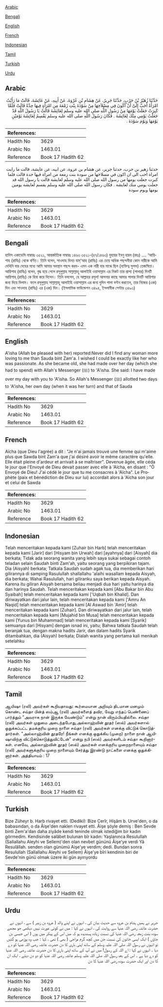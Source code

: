 [Arabic](#arabic)

[Bengali](#bengali)

[English](#english)

[French](#french)

[Indonesian](#indonesian)

[Tamil](#tamil)

[Turkish](#turkish)

[Urdu](#urdu)

## Arabic


<div dir="rtl" lang="ar" style={{fontSize:'larger',backgroundColor:'#f8f9fa',padding:20}}>
حَدَّثَنَا زُهَيْرُ بْنُ حَرْبٍ، حَدَّثَنَا جَرِيرٌ، عَنْ هِشَامِ بْنِ عُرْوَةَ، عَنْ أَبِيهِ، عَنْ عَائِشَةَ، قَالَتْ مَا رَأَيْتُ امْرَأَةً أَحَبَّ إِلَىَّ أَنْ أَكُونَ فِي مِسْلاَخِهَا مِنْ سَوْدَةَ بِنْتِ زَمْعَةَ مِنِ امْرَأَةٍ فِيهَا حِدَّةٌ قَالَتْ فَلَمَّا كَبِرَتْ جَعَلَتْ يَوْمَهَا مِنْ رَسُولِ اللَّهِ صلى الله عليه وسلم لِعَائِشَةَ قَالَتْ يَا رَسُولَ اللَّهِ قَدْ جَعَلْتُ يَوْمِي مِنْكَ لِعَائِشَةَ ‏.‏ فَكَانَ رَسُولُ اللَّهِ صلى الله عليه وسلم يَقْسِمُ لِعَائِشَةَ يَوْمَيْنِ يَوْمَهَا وَيَوْمَ سَوْدَةَ ‏.‏
</div>
<div style={{backgroundColor:'#f8f9fa',padding:20, marginBottom: 10}}><table> <thead> <tr> <th>References:</th> <th></th> </tr> </thead> <tbody><tr><td>Hadith No</td><td>3629</td></tr><tr><td>Arabic No</td><td>1463.01</td></tr><tr><td>Reference</td><td>Book 17 Hadith 62</td></tr></tbody></table></div>


<div dir="rtl" lang="ar" style={{fontSize:'larger',backgroundColor:'#f8f9fa',padding:20}}>
حدثنا زهير بن حرب، حدثنا جرير، عن هشام بن عروة، عن ابيه، عن عايشة، قالت ما رايت امراة احب الى ان اكون في مسلاخها من سودة بنت زمعة من امراة فيها حدة قالت فلما كبرت جعلت يومها من رسول الله صلى الله عليه وسلم لعايشة قالت يا رسول الله قد جعلت يومي منك لعايشة . فكان رسول الله صلى الله عليه وسلم يقسم لعايشة يومين يومها ويوم سودة
</div>
<div style={{backgroundColor:'#f8f9fa',padding:20, marginBottom: 10}}><table> <thead> <tr> <th>References:</th> <th></th> </tr> </thead> <tbody><tr><td>Hadith No</td><td>3629</td></tr><tr><td>Arabic No</td><td>1463.01</td></tr><tr><td>Reference</td><td>Book 17 Hadith 62</td></tr></tbody></table></div>

## Bengali


<div dir="ltr" lang="bn" style={{fontSize:'larger',backgroundColor:'#f8f9fa',padding:20}}>
হাদিস একাডেমি নাম্বারঃ ৩৫২১, আন্তর্জাতিক নাম্বারঃ ১৪৬৩ ৩৫২১-(৪৭/১৪৬৩) যুহায়র ইবনু হারব (রহঃ) .... ‘আয়িশাহ (রাযিঃ) থেকে বর্ণিত। তিনি বলেন, সাওদাহ বিনত যাম্'আহ (রাযিঃ) এর চেয়ে অধিক পছন্দনীয়া কোন নারীকে আমি দেখিনি যার দেহের মধ্যে আমি আমার অবস্থান পছন্দ করব- এমন এক নারী যার মাঝে ছিল (ব্যক্তিত্ব সুলভ) তেজস্বিতা। আয়িশাহ (রাযিঃ) বলেন, বৃদ্ধ হয়ে গেলে রসূলুল্লাহ সাল্লাল্লাহু আলাইহি ওয়াসাল্লাম এর নিকট তার প্রাপ্য (পালার) দিনটি আয়িশাহ্ (রাযিঃ) কে হিবা করে দিলেন। তিনি বললেন, হে আল্লাহর রসূল! আপনার কাছে আমার পালার দিনটি আয়িশার জন্য দিয়ে দিলাম। ফলে রসূলুল্লাহ সাল্লাল্লাহু আলাইহি ওয়াসাল্লাম এর জন্য দুদিন পালা বণ্টন করতেন, তার নিজের (এক) দিন এবং সাওদাহ (রাযিঃ) এর (এক) দিন। (ইসলামিক ফাউন্ডেশন ৩৪৯৪, ইসলামীক সেন্টার ৩৪৯৩)
</div>
<div style={{backgroundColor:'#f8f9fa',padding:20, marginBottom: 10}}><table> <thead> <tr> <th>References:</th> <th></th> </tr> </thead> <tbody><tr><td>Hadith No</td><td>3629</td></tr><tr><td>Arabic No</td><td>1463.01</td></tr><tr><td>Reference</td><td>Book 17 Hadith 62</td></tr></tbody></table></div>

## English


<div dir="ltr" lang="en" style={{fontSize:'larger',backgroundColor:'#f8f9fa',padding:20}}>
A'isha (Allah be pleased with her) reported:Never did I find any woman more loving to me than Sauda bint Zam'a. I wished I could be exactly like her who was passionate. As she became old, she had made over her day (which she had to spend) with Allah's Messenger (ﷺ) to 'A'isha. She said: I have made over my day with you to 'A'isha. So Allah's Messenger (ﷺ) allotted two days to 'A'isha, her own day (when it was her turn) and that of Sauda
</div>
<div style={{backgroundColor:'#f8f9fa',padding:20, marginBottom: 10}}><table> <thead> <tr> <th>References:</th> <th></th> </tr> </thead> <tbody><tr><td>Hadith No</td><td>3629</td></tr><tr><td>Arabic No</td><td>1463.01</td></tr><tr><td>Reference</td><td>Book 17 Hadith 62</td></tr></tbody></table></div>

## French


<div dir="ltr" lang="fr" style={{fontSize:'larger',backgroundColor:'#f8f9fa',padding:20}}>
Aïcha (que Dieu l'agrée) a dit : "Je n'ai jamais trouvé une femme qui m'aime plus que Sawda bint Zam'a que j'ai désiré avoir le même caractère qu'elle. Elle était pleine d'ardeur et arrivait à se maîtriser". Devenue âgée, elle céda le jour que l'Envoyé de Dieu devait passer avec elle à 'Aïcha, en disant : "Ô Envoyé de Dieu! J'ai cédé le jour que tu me consacres à 'Aïcha". Le Prophète (paix et bénédiction de Dieu sur lui) accordait alors à 'Aïcha son jour et celui de Sawda
</div>
<div style={{backgroundColor:'#f8f9fa',padding:20, marginBottom: 10}}><table> <thead> <tr> <th>References:</th> <th></th> </tr> </thead> <tbody><tr><td>Hadith No</td><td>3629</td></tr><tr><td>Arabic No</td><td>1463.01</td></tr><tr><td>Reference</td><td>Book 17 Hadith 62</td></tr></tbody></table></div>

## Indonesian


<div dir="ltr" lang="id" style={{fontSize:'larger',backgroundColor:'#f8f9fa',padding:20}}>
Telah menceritakan kepada kami [Zuhair bin Harb] telah menceritakan kepada kami [Jarir] dari [Hisyam bin Urwah] dari [ayahnya] dari [Aisyah] dia berkata; Tidak ada seorang wanita yang lebih saya sukai sebagai contoh teladan selain Saudah binti Zam'ah, yaitu seorang yang berpikiran tajam. Dia (Aisyah) berkata; Tatkala Saudah sudah agak tua, dia memberikan hari gilirannya di samping Rasulullah shallallahu 'alaihi wasallam kepada Aisyah, dia berkata; Wahai Rasulullah, hari giliranku saya berikan kepada Aisyah. Karena itu giliran Aisyah bersama beliau menjadi dua hari yaitu harinya dia dan harinya Saudah. Telah menceritakan kepada kami [Abu Bakar bin Abu Syaibah] telah menceritakan kepada kami ['Uqbah bin Khalid]. Dan diriwayatkan dari jalur lain, telah menceritakan kepada kami ['Amru An Naqid] telah menceritakan kepada kami [Al Aswad bin 'Amir] telah menceritakan kepada kami [Zuhair]. Dan diriwayatkan dari jalur lain, telah menceritakan kepada kami [Mujahid bin Musa] telah menceritakan kepada kami [Yunus bin Muhammad] telah menceritakan kepada kami [Syarik] semuanya dari [Hisyam] dengan isnad ini, yaitu; Bahwa tatkala Saudah telah beranjak tua, dengan makna hadits Jarir, dan dalam hadits Syarik ditambahkan, dia (Aisyah) berkata; Dialah wanita yang pertama kali menikah setelahku
</div>
<div style={{backgroundColor:'#f8f9fa',padding:20, marginBottom: 10}}><table> <thead> <tr> <th>References:</th> <th></th> </tr> </thead> <tbody><tr><td>Hadith No</td><td>3629</td></tr><tr><td>Arabic No</td><td>1463.01</td></tr><tr><td>Reference</td><td>Book 17 Hadith 62</td></tr></tbody></table></div>

## Tamil


<div dir="ltr" lang="ta" style={{fontSize:'larger',backgroundColor:'#f8f9fa',padding:20}}>
ஆயிஷா (ரலி) அவர்கள் கூறியதாவது: கூர்மையான அறிவும் திடமான மனமும் கொண்ட சவ்தா பின்த் ஸம்ஆ (ரலி) அவர்களைத் தவிர, வேறு எந்தப் பெண்ணைப் பார்த்தும் "அவராக நான் இருக்க வேண்டும்" என்று நான் விரும்பியதில்லை. சவ்தா (ரலி) அவர்கள் முதுமை அடைந்தபோது,அல்லாஹ்வின் தூதர் (ஸல்) அவர்களால் ஒதுக்கப்பட்ட தமக்குரிய முறை நாளை சவ்தா (ரலி) அவர்கள் எனக்கு விட்டுக் கொடுத்தார்கள். "அல்லாஹ்வின் தூதரே! நீங்கள் எனக்கு ஒதுக்கிய (முறை) நாளை நான் ஆயிஷாவிற்கு விட்டுக்கொடுத்துவிட்டேன்" என்று நபி (ஸல்) அவர்களிடம் சவ்தா கூறினார்கள். எனவே, அல்லாஹ்வின் தூதர் (ஸல்) அவர்கள் எனக்குரிய முறைநாளையும் சவ்தா (ரலி) அவர்களுக்குரிய முறை நாளையும் சேர்த்து இரண்டு நாட்களை எனக்கு ஒதுக்கினார்கள். அத்தியாயம் : 17
</div>
<div style={{backgroundColor:'#f8f9fa',padding:20, marginBottom: 10}}><table> <thead> <tr> <th>References:</th> <th></th> </tr> </thead> <tbody><tr><td>Hadith No</td><td>3629</td></tr><tr><td>Arabic No</td><td>1463.01</td></tr><tr><td>Reference</td><td>Book 17 Hadith 62</td></tr></tbody></table></div>

## Turkish


<div dir="ltr" lang="tr" style={{fontSize:'larger',backgroundColor:'#f8f9fa',padding:20}}>
Bize Züheyr b. Harb rivayet etti. (Dediki): Bize Cerîr, Hişâm b. Urve'den, o da babasından, o da Âişe'den naklen rivayet etti. Âişe şöyle demiş : Ben Sevde binti Zem'a'dan daha ziyâde kendi teninde olmak istediğim bir kadın görmedim. Kendisinde salâbet bulunan bîr kadın: Yaşlanınca Resulullah (Sallallahu Aleyhi ve Sellem)'den olan nevbet gününü Âişe'ye verdi Yâ Resulâllah. senden olan günümü Aişe'ye verdim; dedi. Bundan sonra Resulullah (Sallallahu Aleyhi ve Sellem) Âişe'ye bîri kendinin biri de Sevde'nin günü olmak üzere iki gün ayırıyordu
</div>
<div style={{backgroundColor:'#f8f9fa',padding:20, marginBottom: 10}}><table> <thead> <tr> <th>References:</th> <th></th> </tr> </thead> <tbody><tr><td>Hadith No</td><td>3629</td></tr><tr><td>Arabic No</td><td>1463.01</td></tr><tr><td>Reference</td><td>Book 17 Hadith 62</td></tr></tbody></table></div>

## Urdu


<div dir="rtl" lang="ur" style={{fontSize:'larger',backgroundColor:'#f8f9fa',padding:20}}>
جریر نے ہمیں ہشام بن عروہ سے حدیث بیان کی ، انہوں نے اپنے والد ( عروہ بن زبیر ) سے ، انہوں نے حضرت عائشہ رضی اللہ عنہا سے روایت کی ، انہوں نے کہا : میں نے کوئی عورت نہیں دیکھی جو مجھے سودہ بنت زمعہ رضی اللہ عنہا کی نسبت زیادہ پسندیدہ ہو کہ میں اس کے پیکر میں ہوں ( اس جیسی بن جاؤں ) ایک ایسی خاتون کی نسبت جن میں کچھ گرم مزاجی ( بھی ) تھی ، کہا : جب وہ بوڑھی ہو گئیں تو انہوں نے رسول اللہ صلی اللہ علیہ وسلم کے ساتھ اپنی باری کا دن حضرت عائشہ رضی اللہ عنہا کو دے دیا ۔ انہوں نے کہا : اے اللہ کے رسول! میں نے آپ کے ساتھ اپنی باری کا دن حضرت عائشہ رضی اللہ عنہا کو دے دیا ہے ۔ اس کے بعد رسول اللہ صلی اللہ علیہ وسلم عائشہ رضی اللہ عنہا کو دو دن دیتے ، ایک ان کا دن اور ایک حضرت سودہ رضی اللہ عنہا کا دن
</div>
<div style={{backgroundColor:'#f8f9fa',padding:20, marginBottom: 10}}><table> <thead> <tr> <th>References:</th> <th></th> </tr> </thead> <tbody><tr><td>Hadith No</td><td>3629</td></tr><tr><td>Arabic No</td><td>1463.01</td></tr><tr><td>Reference</td><td>Book 17 Hadith 62</td></tr></tbody></table></div>